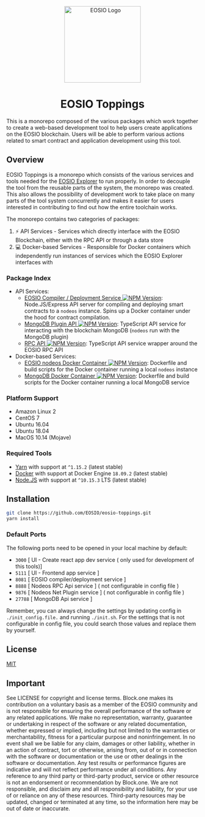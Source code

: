 <p align="center">
  <img width="200" height="200" src="./public/eos_spinning_logo.gif" alt="EOSIO Logo">
</p>

<h1 align="center">EOSIO Toppings</h1>

This is a monorepo composed of the various packages which work together to create a web-based development tool to help users create applications on the EOSIO blockchain. Users will be able to perform various actions related to smart contract and application development using this tool.

## Overview

EOSIO Toppings is a monorepo which consists of the various services and tools needed for the [EOSIO Explorer](https://github.com/EOSIO/eosio-explorer) to run properly. In order to decouple the tool from the reusable parts of the system, the monorepo was created. This also allows the possibility of development work to take place on many parts of the tool system concurrently and makes it easier for users interested in contributing to find out how the entire toolchain works. 

The monorepo contains two categories of packages:

1. :zap: API Services - Services which directly interface with the EOSIO Blockchain, either with the RPC API or through a data store
2. :computer: Docker-based Services - Responsible for Docker containers which independently run instances of services which the EOSIO Explorer interfaces with

### Package Index

* API Services:
    * [EOSIO Compiler / Deployment Service <img alt="NPM Version" src="https://img.shields.io/npm/v/EOSIO/api-eosio-compiler.svg">](./packages/api-eosio-compiler): Node.JS/Express API server for compiling and deploying smart contracts to a `nodeos` instance. Spins up a Docker container under the hood for contract compilation.
    * [MongoDB Plugin API <img alt="NPM Version" src="https://img.shields.io/npm/v/EOSIO/api-mongodb-plugin.svg">](./packages/api-mongodb-plugin): TypeScript API service for interacting with the blockchain MongoDB (`nodeos` run with the MongoDB plugin)
    * [RPC API <img alt="NPM Version" src="https://img.shields.io/npm/v/EOSIO/api-rpc.svg">](./packages/api-rpc): TypeScript API service wrapper around the EOSIO RPC API
* Docker-based Services:
    * [EOSIO nodeos Docker Container <img alt="NPM Version" src="https://img.shields.io/npm/v/EOSIO/docker-eosio-nodeos.svg">](./packages/docker-eosio-nodeos): Dockerfile and build scripts for the Docker container running a local `nodeos` instance
    * [MongoDB Docker Container <img alt="NPM Version" src="https://img.shields.io/npm/v/EOSIO/docker-mongodb.svg">](./packages/docker-mongodb): Dockerfile and build scripts for the Docker container running a local MongoDB service

### Platform Support

* Amazon Linux 2
* CentOS 7
* Ubuntu 16.04
* Ubuntu 18.04
* MacOS 10.14 (Mojave) 

### Required Tools

* [Yarn](https://yarnpkg.com/lang/en/) with support at `^1.15.2` (latest stable)
* [Docker](https://www.docker.com/) with support at Docker Engine `18.09.2` (latest stable)
* [Node.JS](https://nodejs.org/en/) with support at `^10.15.3` LTS (latest stable)

## Installation

```bash
git clone https://github.com/EOSIO/eosio-toppings.git
yarn install
```

### Default Ports

The following ports need to be opened in your local machine by default:

* `3000` [ UI - Create react app dev service ( only used for development of this tools)]
* `5111` [ UI - Frontend app service ]
* `8081` [ EOSIO compiler/deployment service ]
* `8888` [ Nodeos RPC Api service ] ( not configurable in config file )
* `9876` [ Nodeos Net Plugin service ] ( not configurable in config file )
* `27788` [ MongoDB Api service ]

Remember, you can always change the settings by updating config in `./init_config.file.` and running `./init.sh`.
For the settings that is not configurable in config file, you could search those values and replace them by yourself.

## License

[MIT](./LICENSE)

## Important

See LICENSE for copyright and license terms.  Block.one makes its contribution on a voluntary basis as a member of the EOSIO community and is not responsible for ensuring the overall performance of the software or any related applications.  We make no representation, warranty, guarantee or undertaking in respect of the software or any related documentation, whether expressed or implied, including but not limited to the warranties or merchantability, fitness for a particular purpose and noninfringement. In no event shall we be liable for any claim, damages or other liability, whether in an action of contract, tort or otherwise, arising from, out of or in connection with the software or documentation or the use or other dealings in the software or documentation.  Any test results or performance figures are indicative and will not reflect performance under all conditions.  Any reference to any third party or third-party product, service or other resource is not an endorsement or recommendation by Block.one.  We are not responsible, and disclaim any and all responsibility and liability, for your use of or reliance on any of these resources. Third-party resources may be updated, changed or terminated at any time, so the information here may be out of date or inaccurate.
